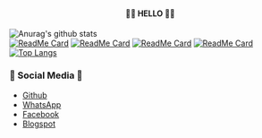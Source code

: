 ### <h4 align="center">👨‍💻 HELLO 👨‍💻</h4>
![Anurag's github stats](https://github-readme-stats.vercel.app/api?username=rafikhalbi&show_icons=true&theme=radical)<br>
[![ReadMe Card](https://github-readme-stats.vercel.app/api/pin/?username=rafikhalbi&repo=mengretak-v&show_icons=true&theme=radical)](https://github.com/anuraghazra/github-readme-stats)
[![ReadMe Card](https://github-readme-stats.vercel.app/api/pin/?username=rafikhalbi&repo=calender&show_icons=true&theme=radical)](https://github.com/anuraghazra/github-readme-stats)
[![ReadMe Card](https://github-readme-stats.vercel.app/api/pin/?username=rafikhalbi&repo=game&show_icons=true&theme=radical)](https://github.com/anuraghazra/github-readme-stats)
[![ReadMe Card](https://github-readme-stats.vercel.app/api/pin/?username=rafikhalbi&repo=RAFIKHALBI&show_icons=true&theme=radical)](https://github.com/anuraghazra/github-readme-stats)
[![Top Langs](https://github-readme-stats.vercel.app/api/top-langs/?username=rafikhalbi&langs_count=8&show_icons=true&theme=radical)](https://github.com/anuraghazra/github-readme-stats)
### 📱 Social Media 📱
- <a href="https://github.com/Rendi-ID">Github</a>
- <a href="http://api.whatsapp.com/send?phone=6282382022200">WhatsApp</a>
- <a href="https://www.facebook.com/MARK.ZUCKERBERG.22">Facebook</a>
- <a href="https://blogspot.com/rafikhalbi"/>Blogspot</a>
